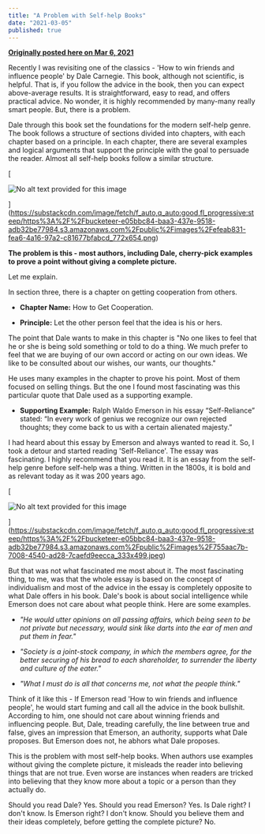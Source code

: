 ```yaml
---
title: "A Problem with Self-help Books"
date: "2021-03-05"
published: true
---
```

**[Originally posted here on Mar 6, 2021](https://www.linkedin.com/pulse/problem-self-help-books-prashant-bhudwal/)**

Recently I was revisiting one of the classics - 'How to win friends and influence people' by Dale Carnegie. This book, although not scientific, is helpful. That is, if you follow the advice in the book, then you can expect above-average results. It is straightforward, easy to read, and offers practical advice. No wonder, it is highly recommended by many-many really smart people. But, there is a problem.

Dale through this book set the foundations for the modern self-help genre. The book follows a structure of sections divided into chapters, with each chapter based on a principle. In each chapter, there are several examples and logical arguments that support the principle with the goal to persuade the reader. Almost all self-help books follow a similar structure.

[

![No alt text provided for this image](https://bucketeer-e05bbc84-baa3-437e-9518-adb32be77984.s3.amazonaws.com/public/images/efeab831-fea6-4a16-97a2-c81677bfabcd_772x654.png)



](https://substackcdn.com/image/fetch/f_auto,q_auto:good,fl_progressive:steep/https%3A%2F%2Fbucketeer-e05bbc84-baa3-437e-9518-adb32be77984.s3.amazonaws.com%2Fpublic%2Fimages%2Fefeab831-fea6-4a16-97a2-c81677bfabcd_772x654.png)

**The problem is this - most authors, including Dale, cherry-pick examples to prove a point without giving a complete picture.**

Let me explain.

In section three, there is a chapter on getting cooperation from others.

-   **Chapter Name:** How to Get Cooperation. 
    
-   **Principle:** Let the other person feel that the idea is his or hers.
    

The point that Dale wants to make in this chapter is "No one likes to feel that he or she is being sold something or told to do a thing. We much prefer to feel that we are buying of our own accord or acting on our own ideas. We like to be consulted about our wishes, our wants, our thoughts."

He uses many examples in the chapter to prove his point. Most of them focused on selling things. But the one I found most fascinating was this particular quote that Dale used as a supporting example.

-   **Supporting Example:** Ralph Waldo Emerson in his essay “Self-Reliance” stated: “In every work of genius we recognize our own rejected thoughts; they come back to us with a certain alienated majesty.”
    

I had heard about this essay by Emerson and always wanted to read it. So, I took a detour and started reading 'Self-Reliance'. The essay was fascinating. I highly recommend that you read it. It is an essay from the self-help genre before self-help was a thing. Written in the 1800s, it is bold and as relevant today as it was 200 years ago.

[

![No alt text provided for this image](https://bucketeer-e05bbc84-baa3-437e-9518-adb32be77984.s3.amazonaws.com/public/images/755aac7b-7008-4540-ad28-7caefd9eecca_333x499.jpeg)



](https://substackcdn.com/image/fetch/f_auto,q_auto:good,fl_progressive:steep/https%3A%2F%2Fbucketeer-e05bbc84-baa3-437e-9518-adb32be77984.s3.amazonaws.com%2Fpublic%2Fimages%2F755aac7b-7008-4540-ad28-7caefd9eecca_333x499.jpeg)

But that was not what fascinated me most about it. The most fascinating thing, to me, was that the whole essay is based on the concept of individualism and most of the advice in the essay is completely opposite to what Dale offers in his book. Dale's book is about social intelligence while Emerson does not care about what people think. Here are some examples.

-   _"He would utter opinions on all passing affairs, which being seen to be not private but necessary, would sink like darts into the ear of men and put them in fear."_
    
-   _"Society is a joint-stock company, in which the members agree, for the better securing of his bread to each shareholder, to surrender the liberty and culture of the eater."_
    
-   _"What I must do is all that concerns me, not what the people think."_
    

Think of it like this - If Emerson read 'How to win friends and influence people', he would start fuming and call all the advice in the book bullshit. According to him, one should not care about winning friends and influencing people. But, Dale, treading carefully, the line between true and false, gives an impression that Emerson, an authority, supports what Dale proposes. But Emerson does not, he abhors what Dale proposes.

This is the problem with most self-help books. When authors use examples without giving the complete picture, it misleads the reader into believing things that are not true. Even worse are instances when readers are tricked into believing that they know more about a topic or a person than they actually do.

Should you read Dale? Yes. Should you read Emerson? Yes. Is Dale right? I don't know. Is Emerson right? I don't know. Should you believe them and their ideas completely, before getting the complete picture? No.